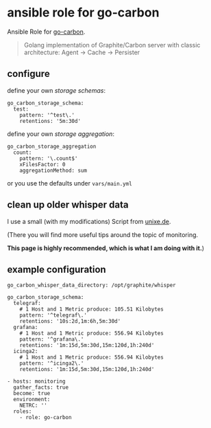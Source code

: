 # ansible role for go-carbon

Ansible Role for [go-carbon](https://github.com/lomik/go-carbon).
> Golang implementation of Graphite/Carbon server with classic architecture: Agent -> Cache -> Persister

## configure

define your own *storage schemas*:

```
go_carbon_storage_schema:
  test:
    pattern: '^test\.'
    retentions: '5m:30d'
```

define your own *storage aggregation*:
```
go_carbon_storage_aggregation
  count:
    pattern: '\.count$'
    xFilesFactor: 0
    aggregationMethod: sum
```

or you use the defaults under `vars/main.yml`

## clean up older whisper data

I use a small (with my modifications) Script from [unixe.de](https://www.unixe.de/whisper-daten-aufraeumen/).

(There you will find more useful tips around the topic of monitoring.

**This page is highly recommended, which is what I am doing with it.**)

## example configuration

```
go_carbon_whisper_data_directory: /opt/graphite/whisper

go_carbon_storage_schema:
  telegraf:
    # 1 Host and 1 Metric produce: 105.51 Kilobytes
    pattern: '^telegraf\.'
    retentions: '10s:2d,1m:6h,5m:30d'
  grafana:
    # 1 Host and 1 Metric produce: 556.94 Kilobytes
    pattern: '^grafana\.'
    retentions: '1m:15d,5m:30d,15m:120d,1h:240d'
  icinga2:
    # 1 Host and 1 Metric produce: 556.94 Kilobytes
    pattern: '^icinga2\.'
    retentions: '1m:15d,5m:30d,15m:120d,1h:240d'
```


```
- hosts: monitoring
  gather_facts: true
  become: true
  environment:
    NETRC: ''
  roles:
    - role: go-carbon
```
